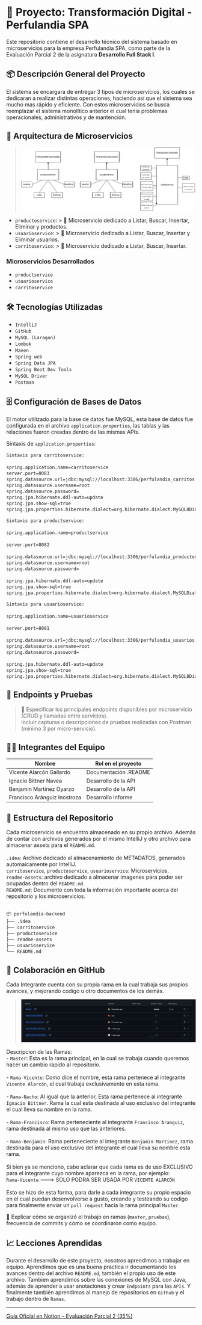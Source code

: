 # 🧾 Proyecto: Transformación Digital - Perfulandia SPA


Este repositorio contiene el desarrollo técnico del sistema basado en microservicios para la empresa Perfulandia SPA, como parte de la Evaluación Parcial 2 de la asignatura **Desarrollo Full Stack I**.

## 📦 Descripción General del Proyecto

El sistema se encargara de entregar 3 tipos de microservicios, los cuales se dedicaran a realizar distintas operaciones, haciendo así que el sistema sea mucho mas rápido y eficiente. Con estos microservicios se busca reemplazar el sistema monolítico anterior el cual tenia problemas operacionales, administrativos y de mantención.

## 🧩 Arquitectura de Microservicios

> ![DIAGRAMA DE SERVICIOS](readme-assets/MicroservicioDiagramas.drawio.png "Diagrama representativo de los microservicios.")

- `productoservice`: > 📝 Microservicio dedicado a Listar, Buscar, Insertar, Eliminar y productos.
- `usuarioservice`: > 📝 Microservicio dedicado a Listar, Buscar, Insertar y Eliminar usuarios.
- `carritoservice`: > 📝 Microservicio dedicado a Listar, Buscar, Insertar.

### Microservicios Desarrollados

- `productservice` 
- `usuarioservice`
- `carritoservice`

## 🛠️ Tecnologías Utilizadas

- `IntelliJ`
- `GitHub`
- `MySQL (Laragon)`
- `Lombok`
- `Maven`
- `Spring web`
- `Spring Data JPA`
- `Spring Boot Dev Tools`
- `MySQL Driver`
- `Postman`

## 🗄️ Configuración de Bases de Datos

El motor utilizado para la base de datos fue MySQL, esta base de datos fue configurada en el archivo `application.properties`, las tablas y las relaciones fueron creadas dentro de las mismas APIs.

Sintaxis de `application.properties`:
```
Sintaxis para carritoservice:

spring.application.name=carritoservice
server.port=8083
spring.datasource.url=jdbc:mysql://localhost:3306/perfulandia_carritos
spring.datasource.username=root
spring.datasource.password=
spring.jpa.hibernate.ddl-auto=update
spring.jpa.show-sql=true
spring.jpa.properties.hibernate.dialect=org.hibernate.dialect.MySQL8Dialect
```

```
Sintaxis para productservice:

spring.application.name=productservice

server.port=8082

spring.datasource.url=jdbc:mysql://localhost:3306/perfulandia_productos
spring.datasource.username=root
spring.datasource.password=

spring.jpa.hibernate.ddl-auto=update
spring.jpa.show-sql=true
spring.jpa.properties.hibernate.dialect=org.hibernate.dialect.MySQLDialect
```

```
Sintaxis para usuarioservice:

spring.application.name=usuarioservice

server.port=8081

spring.datasource.url=jdbc:mysql://localhost:3306/perfulandia_usuarios
spring.datasource.username=root
spring.datasource.password=

spring.jpa.hibernate.ddl-auto=update
spring.jpa.show-sql=true
spring.jpa.properties.hibernate.dialect=org.hibernate.dialect.MySQL8Dialect
```

## 📮 Endpoints y Pruebas

> 📝 Especificar los principales endpoints disponibles por microservicio (CRUD y llamadas entre servicios).  
> Incluir capturas o descripciones de pruebas realizadas con Postman (mínimo 3 por micro-servicio).

## 🧑‍💻 Integrantes del Equipo

| Nombre                  | Rol en el proyecto         |
|-------------------------|----------------------------|
| Vicente Alarcón Gallardo| Documentación .README      |
| Ignacio Bittner Navea   | Desarrollo de la API       |
| Benjamin Martinez Oyarzo| Desarrollo de la API       |
| Francisco Aránguiz Inostroza| Desarrollo Informe     |

## 📂 Estructura del Repositorio

Cada microservicio se encuentro almacenado en su propio archivo. Además de contar con archivos generados por el mismo IntelliJ y otro archivo para almacenar assets para el `README.md`.  
<br> 
`.idea`: Archivo dedicado al almacenamiento de METADATOS, generados automaicamente por IntelliJ.  
`carritoservice`, `productoservice`, `usuarioservice`: Microservicios.  
`readme-assets`: archivo dedicado a almacenar imagenes para poder ser ocupadas dentro del `README.md`.  
`README.md`: Documento con toda la información importante acerca del repositorio y los microservicios.

```

📦 perfulandia-backend
├── .idea
├── carritoservice
├── productoservice
├── readme-assets
├── usuarioservice
└── README.md

```

## 👥 Colaboración en GitHub

Cada Integrante cuenta con su propia rama en la cual trabaja sus propios avances, y mejorando codigo u otro documentos de los demás.
> ![Captura de pantalla](readme-assets/Ramas%20del%20equipo.png "Captura de pantalla de las branch existentes del equipo.")

Descripcion de las Ramas:  
    - `Master`: Esta es la rama principal, en la cual se trabaja cuando queremos hacer un cambio rapido al repositorio.  
    <br>
    - `Rama-Vicente`: Como dice el nombre, esta rama pertenece al integrante `Vicente Alarcón`, el cual trabaja exclusivamente en esta rama.  
    <br>
    - `Rama-Nacho`: Al igual que la anterior, Esta rama pertenece al integrante `Ignacio Bittner`. Rama la cual esta destinada al uso exclusivo del integrante el cual lleva su nombre en la rama.  
    <br>
    - `Rama-Francisco`: Rama perteneciente al integrante `Francisco Aranguiz`, rama destinada al mismo uso que las anteriores.  
    <br>
    - `Rama-Benjamin`: Rama perteneciente al integrante `Benjamin Martinez`, rama destinada para el uso exclusivo del integrante el cual lleva su nombre esta rama.  
    <br>
    Si bien ya se menciono, cabe aclarar que cada rama es de uso EXCLUSIVO para el integrante cuyo nombre aparezca en la rama, por ejemplo:  
    `Rama-Vicente` ---> SOLO PODRA SER USADA POR `VICENTE ALARCÓN`  
    <br>
    Esto se hizo de esta forma, para darle a cada integrante su propio espacio en el cual puedan desenvolverse a gusto, creando y testeando su codigo para finalmente enviar un `pull request` hacia la rama principal `Master`.  
    


📝 Explicar cómo se organizó el trabajo en ramas (`master`, `pruebas`), frecuencia de commits y cómo se coordinaron como equipo.

## 📈 Lecciones Aprendidas

Durante el desarrollo de este proyecto, nosotros aprendimos a trabajar en equipo. Aprendimos que es una buena practica ir documentando los avances dentro del archivo `README.md`, también el propio uso de este archivo. Tambien aprendimos sobre las conexiones de MySQL con Java, además de aprender a usar anotaciones y crear `Endpoints` para las `APIs`. Y finalmente también aprendimos al manejo de repositorios en `Github` y el trabajo dentro de `Ramas`.

---

[Guía Oficial en Notion – Evaluación Parcial 2 (35%)](https://quilt-canary-969.notion.site/Gu-a-Oficial-Evaluaci-n-Parcial-2-35-1f75b3c4e31280aaab79c9a71f1cfb7b?pvs=4)